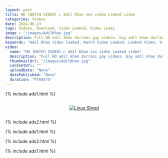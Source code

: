 ```yaml
---
layout: post
title: HD [WATCH VIDEO] ▷ Adil Khan sex video Leaked video
categories: Videos
date: 2024-06-23
tags: Videos, Download, Video Leaked, Video Leaks
image : "/images/AdilKhan.jpg"
description: Full HD adil khan durrani gay videos. Gay adil khan durrani xxx clips and adil khan durrani full movies in high quality.
keywords: "Adil Khan video leaked, Watch Video Leaked, Leaked Video, Video Leaked"
video:
  name: "HD [WATCH VIDEO] ▷ Adil Khan sex video Leaked video"
  description: "Full HD adil khan durrani gay videos. Gay adil khan durrani xxx clips and adil khan durrani full movies in high quality."
  thumbnailUrl: "/images/AdilKhan.jpg"
  contentUrl: ""
  uploadDate: "None"
  datePublished: "None"
  duration: "PT6457S"
---
```

{% include ads1.html %}

<div class="separator" style="clear: both;">
    <a rel="nofollow" target="_blank" href="/watch-video-1.html?link=aHR0cHM6Ly9sb29rZXAuYmxvZ3Nwb3QuY29tLw==" style="display: block; padding: 1em 0; text-align: center;">
        <img src="{{ site.baseurl }}/images/video.webp" alt="Linux Shred" title="Linux Shred">
    </a>
</div>

{% include ads2.html %}

{% include ads1.html %}

{% include ads2.html %}

{% include ads1.html %}

